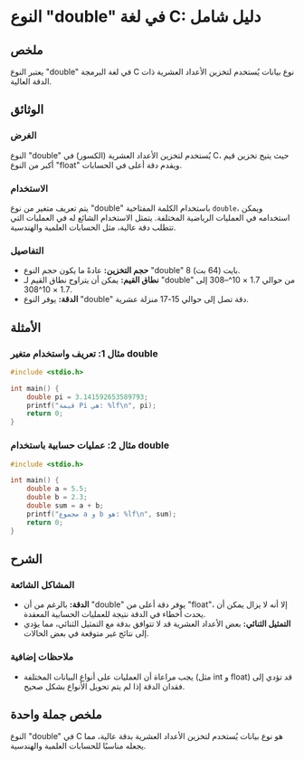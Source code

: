 <!--
Meta Description: # النوع "double" في لغة C: دليل شامل ## ملخص يعتبر النوع "double" في لغة البرمجة C نوع بيانات يُستخدم لتخزين الأعداد العشرية ذات الدقة العالية. ## الو...
Meta Keywords: double, النوع, الدقة, الأعداد, العشرية
-->

# النوع "double" في لغة C: دليل شامل

## ملخص
يعتبر النوع "double" في لغة البرمجة C نوع بيانات يُستخدم لتخزين الأعداد العشرية ذات الدقة العالية.

## الوثائق
### الغرض
النوع "double" يُستخدم لتخزين الأعداد العشرية (الكسور) في C، حيث يتيح تخزين قيم أكبر من النوع "float" ويقدم دقة أعلى في الحسابات.

### الاستخدام
يتم تعريف متغير من نوع "double" باستخدام الكلمة المفتاحية `double`، ويمكن استخدامه في العمليات الرياضية المختلفة. يتمثل الاستخدام الشائع له في العمليات التي تتطلب دقة عالية، مثل الحسابات العلمية والهندسية.

### التفاصيل
- **حجم التخزين:** عادةً ما يكون حجم النوع "double" 8 بايت (64 بت).
- **نطاق القيم:** يمكن أن يتراوح نطاق القيم لـ "double" من حوالي 1.7 × 10^–308 إلى 1.7 × 10^308.
- **الدقة:** يوفر النوع "double" دقة تصل إلى حوالي 15-17 منزلة عشرية.

## الأمثلة
### مثال 1: تعريف واستخدام متغير double
```c
#include <stdio.h>

int main() {
    double pi = 3.141592653589793;
    printf("قيمة Pi هي: %lf\n", pi);
    return 0;
}
```

### مثال 2: عمليات حسابية باستخدام double
```c
#include <stdio.h>

int main() {
    double a = 5.5;
    double b = 2.3;
    double sum = a + b;
    printf("مجموع a و b هو: %lf\n", sum);
    return 0;
}
```

## الشرح
### المشاكل الشائعة
- **الدقة:** بالرغم من أن "double" يوفر دقة أعلى من "float"، إلا أنه لا يزال يمكن أن يحدث أخطاء في الدقة نتيجة للعمليات الحسابية المعقدة.
- **التمثيل الثنائي:** بعض الأعداد العشرية قد لا تتوافق بدقة مع التمثيل الثنائي، مما يؤدي إلى نتائج غير متوقعة في بعض الحالات.

### ملاحظات إضافية
- يجب مراعاة أن العمليات على أنواع البيانات المختلفة (مثل int و float) قد تؤدي إلى فقدان الدقة إذا لم يتم تحويل الأنواع بشكل صحيح.

## ملخص جملة واحدة
النوع "double" في C هو نوع بيانات يُستخدم لتخزين الأعداد العشرية بدقة عالية، مما يجعله مناسبًا للحسابات العلمية والهندسية.